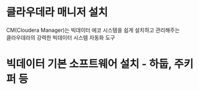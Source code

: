 # 클라우데라 매니저 설치
CM(Cloudera Manager)는 빅데이터 에코 시스템을 쉽게 설치하고 관리해주는  
클라우데라의 강력한 빅데이터 시스템 자동화 도구


# 빅데이터 기본 소프트웨어 설치  - 하둡, 주키퍼 등

